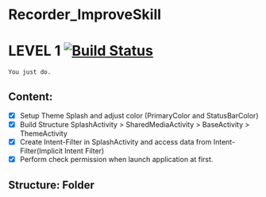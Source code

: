 # Recorder_ImproveSkill
# LEVEL 1 [![Build Status](https://travis-ci.org/nomensa/jquery.hide-show.svg)](https://travis-ci.org/nomensa/jquery.hide-show.svg?branch=master)

   ```You just do.```
  
## Content:
- [x] Setup Theme Splash and adjust color (PrimaryColor and StatusBarColor)
- [x] Build Structure SplashActivity > SharedMediaActivity > BaseActivity > ThemeActivity
- [x] Create Intent-Filter in SplashActivity and access data from Intent-Filter(Implicit Intent Filter)
- [x] Perform check permission when launch application at first.

## Structure: Folder




